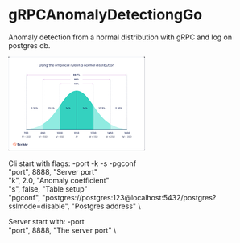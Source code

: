 # gRPCAnomalyDetectiongGo
Anomaly detection from a normal distribution with gRPC and log on postgres db.

![variant1](images/normald.png)

Cli start with flags: -port -k -s -pgconf\
    "port", 8888, "Server port" \
    "k", 2.0, "Anomaly coefficient" \
    "s", false, "Table setup" \
    "pgconf", "postgres://postgres:123@localhost:5432/postgres?sslmode=disable", "Postgres address" \

Server start with: -port \
    "port", 8888, "The server port" \
